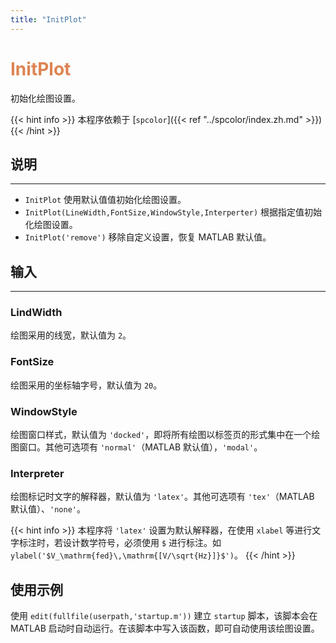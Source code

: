 ```yaml
---
title: "InitPlot"
---
```


# <font color="#DD8452"> InitPlot </font>

初始化绘图设置。

{{< hint info >}}
本程序依赖于 [`spcolor`]({{< ref "../spcolor/index.zh.md" >}}) 
{{< /hint >}}

## 说明
---

- `InitPlot` 使用默认值值初始化绘图设置。
- `InitPlot(LineWidth,FontSize,WindowStyle,Interperter)` 根据指定值初始化绘图设置。
- `InitPlot('remove')` 移除自定义设置，恢复 MATLAB 默认值。

## 输入
---

### LindWidth

绘图采用的线宽，默认值为 `2`。

### FontSize

绘图采用的坐标轴字号，默认值为 `20`。

### WindowStyle

绘图窗口样式，默认值为 `'docked'`，即将所有绘图以标签页的形式集中在一个绘图窗口。其他可选项有 `'normal'`（MATLAB 默认值），`'modal'`。

### Interpreter

绘图标记时文字的解释器，默认值为 `'latex'`。其他可选项有 `'tex'`（MATLAB 默认值）、`'none'`。

{{< hint info >}}
本程序将 `'latex'` 设置为默认解释器，在使用 `xlabel` 等进行文字标注时，若设计数学符号，必须使用 `$` 进行标注。如 `ylabel('$V_\mathrm{fed}\,\mathrm{[V/\sqrt{Hz}]}$')`。
{{< /hint >}}

## 使用示例

使用 `edit(fullfile(userpath,'startup.m'))` 建立 `startup` 脚本，该脚本会在 MATLAB 启动时自动运行。在该脚本中写入该函数，即可自动使用该绘图设置。
